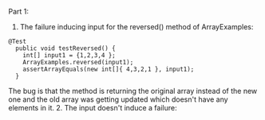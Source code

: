 Part 1:
1. The failure inducing input for the reversed() method of ArrayExamples:
```
@Test
  public void testReversed() {
    int[] input1 = {1,2,3,4 };
    ArrayExamples.reversed(input1);
    assertArrayEquals(new int[]{ 4,3,2,1 }, input1);
  }
```
The bug is that the method is returning the original array instead of the new one and the old array was getting updated which doesn't have any elements in it.
 2. The input doesn't induce a failure:
 
